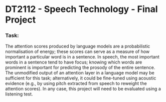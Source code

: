# DT2112 - Speech Technology - Final Project

### Task:
The attention scores produced by language models are a probabilistic normalisation of energy; these scores can serve as a measure of how important a particular word is in a sentence. In speech, the most important words in a sentence tend to have focus; knowing which words are prominent is important for predicting the prosody of the entire sentence. The unmodified output of an attention layer in a language model may be sufficient for this task; alternatively, it could be fine-tuned using acoustic evidence (e.g., by using pitch extracted from speech to reweight the attention scores). In any case, this project will need to be evaluated using a listening test.
